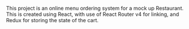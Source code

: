 This project is an online menu ordering system for a mock up Restaurant.
This is created using React, with use of React Router v4 for linking, and Redux
for storing the state of the cart.
